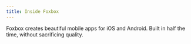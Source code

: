 ```yaml
---
title: Inside Foxbox
---
```


Foxbox creates beautiful mobile apps for iOS and Android. Built in half the time, without sacrificing quality.
